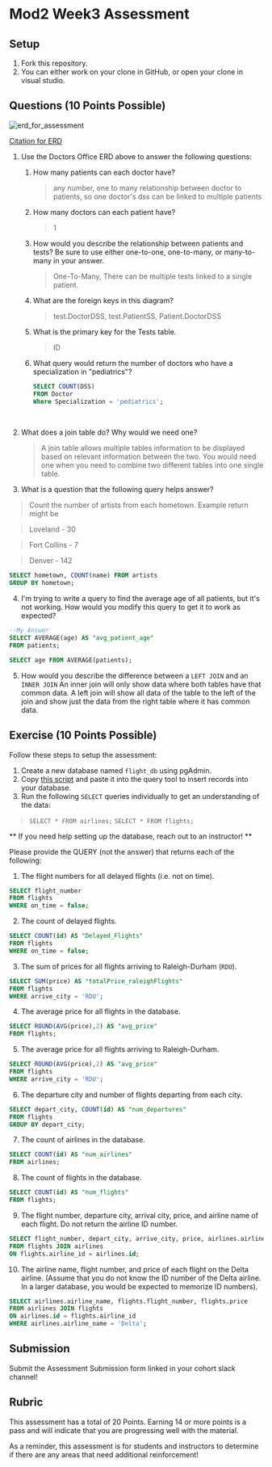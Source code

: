 # Mod2 Week3 Assessment

## Setup
1. Fork this repository.
1. You can either work on your clone in GitHub, or open your clone in visual studio.

## Questions (10 Points Possible)

<img alt="erd_for_assessment" src="https://github.com/modelmapper/modelmapper/assets/11747682/60bebb3c-9faa-4f3e-ae0a-7df7dde06784">

[Citation for ERD](https://circle.visual-paradigm.com/hospital/)
1. Use the Doctors Office ERD above to answer the following questions:
    1. How many patients can each doctor have? 
         
       >any number, one to many relationship between doctor to patients, so one doctor's dss can be linked to multiple patients
    3. How many doctors can each patient have? 
        
        >1
    6. How would you describe the relationship between patients and tests? Be sure to use either one-to-one, one-to-many, or many-to-many in your answer. 
  
        >One-To-Many, There can be multiple tests linked to a single patient.
    9. What are the foreign keys in this diagram? 
        
        >test.DoctorDSS, test.PatientSS, Patient.DoctorDSS
    11. What is the primary key for the Tests table. 
        
        >ID
    13. What query would return the number of doctors who have a specialization in "pediatrics"? 
        ```SQL
        SELECT COUNT(DSS) 
        FROM Doctor 
        Where Specialization = 'pediatrics';
        ```
<br>

2. What does a join table do? Why would we need one? 
    
    >A join table allows multiple tables information to be displayed based on relevant information between the two. You would need one when you need to combine two different tables into one single table.
4. What is a question that the following query helps answer?

>Count the number of artists from each hometown.
>Example return might be 

>Loveland - 30

>Fort Collins - 7

>Denver - 142
```SQL
SELECT hometown, COUNT(name) FROM artists
GROUP BY hometown;
```

4. I'm trying to write a query to find the average age of all patients, but it's not working. How would you modify this query to get it to work as expected?
```SQL
--My Answer
SELECT AVERAGE(age) AS "avg_patient_age"
FROM patients;
```
```SQL
SELECT age FROM AVERAGE(patients);
```
5. How would you describe the difference between a `LEFT JOIN` and an `INNER JOIN`
 An inner join will only show data where both tables have that common data. A left join will show all data of the table to the left of the join and show just the data from the right table where it has common data.
## Exercise (10 Points Possible)

Follow these steps to setup the assessment:
1. Create a new database named `flight_db` using pgAdmin.
2. Copy [this script](https://launch.turing.edu/module2/assessments/flight_db.txt) and paste it into the query tool to insert records into your database.
3. Run the following `SELECT` queries individually to get an understanding of the data:
> `SELECT * FROM airlines;`
> `SELECT * FROM flights;`

** If you need help setting up the database, reach out to an instructor! **

Please provide the QUERY (not the answer) that returns each of the following:
1. The flight numbers for all delayed flights (i.e. not on time).
```SQL
SELECT flight_number
FROM flights
WHERE on_time = false;
```
2. The count of delayed flights.
```SQL
SELECT COUNT(id) AS "Delayed_Flights"
FROM flights
WHERE on_time = false;
```
3. The sum of prices for all flights arriving to Raleigh-Durham (`RDU`).
```SQL
SELECT SUM(price) AS "totalPrice_raleighFlights"
FROM flights
WHERE arrive_city = 'RDU';
```
4. The average price for all flights in the database.
```SQL
SELECT ROUND(AVG(price),2) AS "avg_price"
FROM flights;
```
5. The average price for all flights arriving to Raleigh-Durham.
```SQL
SELECT ROUND(AVG(price),2) AS "avg_price"
FROM flights
WHERE arrive_city = 'RDU';
```
6. The departure city and number of flights departing from each city.
```SQL
SELECT depart_city, COUNT(id) AS "num_departures"
FROM flights
GROUP BY depart_city;
```
7. The count of airlines in the database.
```SQL
SELECT COUNT(id) AS "num_airlines"
FROM airlines;
```
8. The count of flights in the database.
```SQL
SELECT COUNT(id) AS "num_flights"
FROM flights;
```
9. The flight number, departure city, arrival city, price, and airline name of each flight. Do not return the airline ID number.
```SQL
SELECT flight_number, depart_city, arrive_city, price, airlines.airline_name
FROM flights JOIN airlines
ON flights.airline_id = airlines.id;
```
10. The airline name, flight number, and price of each flight on the Delta airline. (Assume that you do not know the ID number of the Delta airline. In a larger database, you would be expected to memorize ID numbers).
```SQL
SELECT airlines.airline_name, flights.flight_number, flights.price
FROM airlines JOIN flights
ON airlines.id = flights.airline_id
WHERE airlines.airline_name = 'Delta';
```
## Submission

Submit the Assessment Submission form linked in your cohort slack channel!

## Rubric

This assessment has a total of 20 Points. Earning 14 or more points is a pass and will indicate that you are progressing well with the material.

As a reminder, this assessment is for students and instructors to determine if there are any areas that need additional reinforcement!
